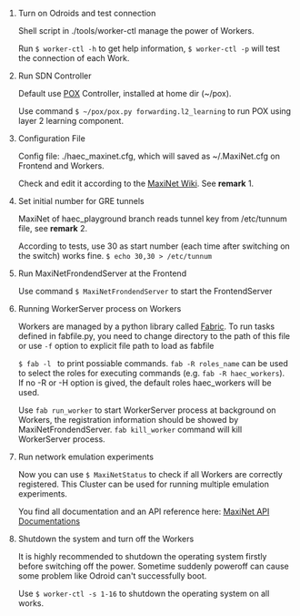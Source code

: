 

1. Turn on Odroids and test connection

    Shell script in ./tools/worker-ctl manage the power of Workers.

    Run ` $ worker-ctl -h ` to get help information, ` $ worker-ctl -p ` will test the connection of each Work.


2. Run SDN Controller

    Default use [POX](https://github.com/noxrepo/pox) Controller, installed at home dir (~/pox).

    Use command ` $ ~/pox/pox.py forwarding.l2_learning ` to run POX using layer 2 learning component.

3. Configuration File

    Config file: ./haec_maxinet.cfg, which will saved as ~/.MaxiNet.cfg on Frontend and Workers.

    Check and edit it according to the [MaxiNet Wiki](https://github.com/MaxiNet/MaxiNet/wiki/Configuration-File). See **remark** 1.


4. Set initial number for GRE tunnels

    MaxiNet of haec_playground branch reads tunnel key from /etc/tunnum file, see **remark** 2.

    According to tests, use 30 as start number (each time after switching on the switch) works fine. ` $ echo 30,30 > /etc/tunnum `

5. Run MaxiNetFrondendServer at the Frontend

    Use command ` $ MaxiNetFrondendServer ` to start the FrontendServer

6. Running WorkerServer process on Workers

    Workers are managed by a python library called [Fabric](http://www.fabfile.org/). To run tasks defined in fabfile.py,
    you need to change directory to the path of this file or use ` -f ` option to explicit file path to load as fabfile

    ` $ fab -l  ` to print possiable commands. `fab -R roles_name` can be used to select the roles for executing commands
    (e.g. ` fab -R haec_workers `). If no -R or -H option is gived, the default roles haec_workers will be used.

    Use ` fab run_worker ` to start WorkerServer process at background on Workers, the registration information should be showed
    by MaxiNetFrondendServer. ` fab kill_worker ` command will kill WorkerServer process.

7. Run network emulation experiments

    Now you can use ` $ MaxiNetStatus ` to check if all Workers are correctly registered. This Cluster can be used for running
    multiple emulation experiments.

    You find all documentation and an API reference here: [MaxiNet API Documentations](https://rawgit.com/MaxiNet/MaxiNet/v1.0/doc/maxinet.html)

8. Shutdown the system and turn off the Workers

    It is highly recommended to shutdown the operating system firstly before switching off the power. Sometime suddenly poweroff can cause
    some problem like Odroid can't successfully boot.

    Use ` $ worker-ctl -s 1-16 ` to shutdown the operating system on all works.
